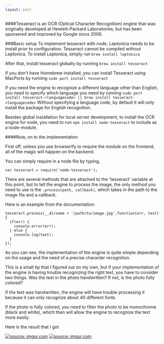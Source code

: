 ```yaml
---
layout: post
---
```



####Tesseract is an OCR (Optical Character Recognition) engine that was originally developed at Hewlett-Packard Laboratories, but has been sponsered and improved by Google since 2006.

###Basic setup
To implement tesseract with node, Leptonica needs to be install prior to configuration. Tesseract cannot be compiled without Leptonica. To install Leptonica, simply run `brew install leptonica`

After that, install tesseract globally by running `brew install tesseract`

If you don't have Homebrew installed, you can install Tesseract using MacPorts by running `sudo port install tesseract`

If you need the engine to recognize a different language other than English, you need to specify which language you need by running `sudo port install tesseract-<languagecode> || brew install tesseract-<languagecode>`
Without specifying a language code, by default it will only install the package for English recognition.

Besides global installation for local server development, to install the OCR engine for node, you need to run `npm install node-tesseract` to include as a node-module.

####Now, on to the implementation

First off, unless you use browserify to require the module on the frontend, all of the magic will happen on the backend.

You can simply require in a node file by typing,

    var tesseract = require('node-tesseract');

There are several methods that are attached to the 'tesseract' variable at this point, but to tell the engine to process the image, the only method you need to use is the `.process(path, callback)`, which takes in the path to the image file and a callback.

Here is an example from the documentation:

    tesseract.process(__dirname + '/path/to/image.jpg',function(err, text) {
      if(err) {
        console.error(err);
      } else {
        console.log(text);
      }
    });

As you can see, the implementation of the engine is quite simple depending on the usage and the need of a precise character recognition.

This is a small tip that I figured out on my own, but if your implementation of the engine is having trouble recognizing the right text, you have to consider two things. Was the text in the photo handwritten? If not, is the photo fully colored?

If the text was handwritten, the engine will have trouble processing it because it can only recognize about 40 different fonts.

If the photo is fully colored, you need to filter the photo to be monochrome (black and white), which then will allow the engine to recognize the text more easily.

Here is the result that I got

<a href="http://imgur.com/pNOqQGk"><img src="http://i.imgur.com/pNOqQGk.jpg" title="source: imgur.com" /></a>
<a href="http://imgur.com/7wzyvBA"><img src="http://i.imgur.com/7wzyvBA.png" title="source: imgur.com" /></a>
